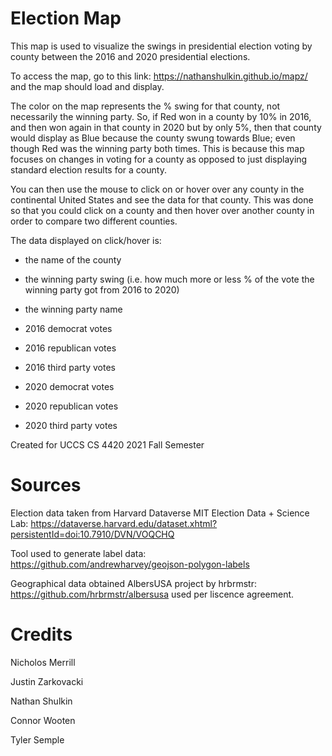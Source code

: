 # Election Map
This map is used to visualize the swings in presidential election voting by county between the 2016 and 2020 presidential elections.

To access the map, go to this link: https://nathanshulkin.github.io/mapz/
and the map should load and display.

The color on the map represents the % swing for that county, not necessarily the winning party. So, if Red won in a county by 10% in 2016, and then won again in that county in 2020 but by only 5%, then that county would display as Blue because the county swung towards Blue; even though Red was the winning party both times. This is because this map focuses on changes in voting for a county as opposed to just displaying standard election results for a county.


You can then use the mouse to click on or hover over any county in the continental United States and see the data for that county. This was done so that you could click on a county and then hover over another county in order to compare two different counties.


The data displayed on click/hover is:
- the name of the county
- the winning party swing (i.e. how much more or less % of the vote the winning party got from 2016 to 2020)
- the winning party name

- 2016 democrat votes
- 2016 republican votes
- 2016 third party votes

- 2020 democrat votes
- 2020 republican votes
- 2020 third party votes


Created for UCCS CS 4420 2021 Fall Semester


# Sources
Election data taken from Harvard Dataverse MIT Election Data + Science Lab: https://dataverse.harvard.edu/dataset.xhtml?persistentId=doi:10.7910/DVN/VOQCHQ

Tool used to generate label data: https://github.com/andrewharvey/geojson-polygon-labels

Geographical data obtained AlbersUSA project by hrbrmstr: https://github.com/hrbrmstr/albersusa used per liscence agreement.

# Credits
Nicholos Merrill

Justin Zarkovacki

Nathan Shulkin

Connor Wooten

Tyler Semple
